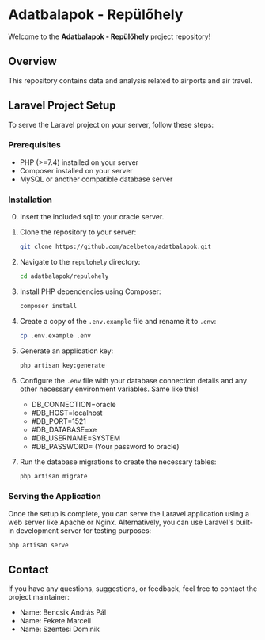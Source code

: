 # Adatbalapok - Repülőhely

Welcome to the **Adatbalapok - Repülőhely** project repository!

## Overview

This repository contains data and analysis related to airports and air travel.



## Laravel Project Setup

To serve the Laravel project on your server, follow these steps:

### Prerequisites

- PHP (>=7.4) installed on your server
- Composer installed on your server
- MySQL or another compatible database server

### Installation
0. Insert the included sql to your oracle server.

1. Clone the repository to your server:

   ```bash
   git clone https://github.com/acelbeton/adatbalapok.git
   ```

2. Navigate to the `repulohely` directory:

   ```bash
   cd adatbalapok/repulohely
   ```

3. Install PHP dependencies using Composer:

   ```bash
   composer install
   ```

4. Create a copy of the `.env.example` file and rename it to `.env`:

   ```bash
   cp .env.example .env
   ```

5. Generate an application key:

   ```bash
   php artisan key:generate
   ```

6. Configure the `.env` file with your database connection details and any other necessary environment variables.
   Same like this!
   
    - DB_CONNECTION=oracle
    - #DB_HOST=localhost
    - #DB_PORT=1521
    - #DB_DATABASE=xe
    - #DB_USERNAME=SYSTEM
    - #DB_PASSWORD= (Your password to oracle)

8. Run the database migrations to create the necessary tables:

   ```bash
   php artisan migrate
   ```


### Serving the Application

Once the setup is complete, you can serve the Laravel application using a web server like Apache or Nginx. Alternatively, you can use Laravel's built-in development server for testing purposes:

```bash
php artisan serve
```

## Contact

If you have any questions, suggestions, or feedback, feel free to contact the project maintainer:

- Name: Bencsik András Pál
- Name: Fekete Marcell
- Name: Szentesi Dominik
